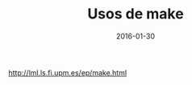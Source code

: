 ﻿---
title: Usos de make
description: 
date: 2016-01-30
lastmod: 2016-01-30
slug: uso_make
image: "covers/draft.png"
tags:
  - make
categories:
  - Software
---


http://lml.ls.fi.upm.es/ep/make.html
